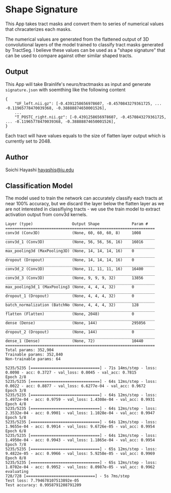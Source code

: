 # Shape Signature

This App takes tract masks and convert them to series of numerical values that chracaterizes each masks. 

The numerical values are generated from the flattened output of 3D convolutional layers of the model trained to classify tract masks generated by TractSeg. I believe these values can be used as a "shape signature" that can be used to compare against other similar shaped tracts.

## Output

This App will take Brainlife's neuro/tractmasks as input and generate `signature.json` with soemthing like the following content

```
{
    "UF_left.nii.gz": [-0.4391258656978607, -0.4570843279361725, ... -0.11965778470039368, -0.38888874650001526],   
    ...
    "T_POSTC_right.nii.gz": [-0.4391258656978607, -0.4570843279361725, ... -0.11965778470039368, -0.38888874650001526],
}

```

Each tract will have values equals to the size of flatten layer output which is currently set to 2048.

## Author

Soichi Hayashi <hayashis@iu.edu>

## Classification Model

The model used to train the network can accurately classify each tracts at near 100% accuracy, but we discard the layer below the flatten layer as we are not interested in classifiying tracts - we use the train model to extract activation output from conv3d kernels.


```
Layer (type)                 Output Shape              Param #   
=================================================================
conv3d (Conv3D)              (None, 60, 60, 60, 8)     1008      
_________________________________________________________________
conv3d_1 (Conv3D)            (None, 56, 56, 56, 16)    16016     
_________________________________________________________________
max_pooling3d (MaxPooling3D) (None, 14, 14, 14, 16)    0         
_________________________________________________________________
dropout (Dropout)            (None, 14, 14, 14, 16)    0         
_________________________________________________________________
conv3d_2 (Conv3D)            (None, 11, 11, 11, 16)    16400     
_________________________________________________________________
conv3d_3 (Conv3D)            (None, 9, 9, 9, 32)       13856     
_________________________________________________________________
max_pooling3d_1 (MaxPooling3 (None, 4, 4, 4, 32)       0         
_________________________________________________________________
dropout_1 (Dropout)          (None, 4, 4, 4, 32)       0         
_________________________________________________________________
batch_normalization (BatchNo (None, 4, 4, 4, 32)       128       
_________________________________________________________________
flatten (Flatten)            (None, 2048)              0         
_________________________________________________________________
dense (Dense)                (None, 144)               295056    
_________________________________________________________________
dropout_2 (Dropout)          (None, 144)               0         
_________________________________________________________________
dense_1 (Dense)              (None, 72)                10440     
=================================================================
Total params: 352,904
Trainable params: 352,840
Non-trainable params: 64

```


```
5235/5235 [==============================] - 71s 14ms/step - loss: 0.0098 - acc: 0.3727 - val_loss: 0.0045 - val_acc: 0.7815
Epoch 2/8
5235/5235 [==============================] - 64s 12ms/step - loss: 0.0022 - acc: 0.8877 - val_loss: 6.6277e-04 - val_acc: 0.9672
Epoch 3/8
5235/5235 [==============================] - 64s 12ms/step - loss: 5.4972e-04 - acc: 0.9759 - val_loss: 1.4308e-04 - val_acc: 0.9931
Epoch 4/8
5235/5235 [==============================] - 64s 12ms/step - loss: 2.3532e-04 - acc: 0.9901 - val_loss: 1.1028e-04 - val_acc: 0.9947
Epoch 5/8
5235/5235 [==============================] - 64s 12ms/step - loss: 1.9655e-04 - acc: 0.9914 - val_loss: 9.6726e-05 - val_acc: 0.9954
Epoch 6/8
5235/5235 [==============================] - 64s 12ms/step - loss: 1.4950e-04 - acc: 0.9943 - val_loss: 1.1865e-04 - val_acc: 0.9954
Epoch 7/8
5235/5235 [==============================] - 65s 12ms/step - loss: 9.4822e-05 - acc: 0.9966 - val_loss: 5.9258e-05 - val_acc: 0.9969
Epoch 8/8
5235/5235 [==============================] - 65s 12ms/step - loss: 1.0702e-04 - acc: 0.9952 - val_loss: 8.0987e-05 - val_acc: 0.9962
evaluating
728/728 [==============================] - 5s 7ms/step
Test loss: 7.794678107513892e-05
Test accuracy: 0.9958791208791209

```
